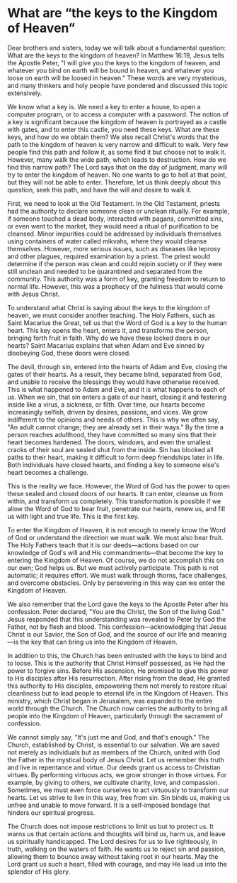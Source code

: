 # What are “the keys to the Kingdom of Heaven”

Dear brothers and sisters, today we will talk about a fundamental question: What are the keys to the kingdom of heaven? In Matthew 16:19, Jesus tells the Apostle Peter, "I will give you the keys to the kingdom of heaven, and whatever you bind on earth will be bound in heaven, and whatever you loose on earth will be loosed in heaven." These words are very mysterious, and many thinkers and holy people have pondered and discussed this topic extensively.

We know what a key is. We need a key to enter a house, to open a computer program, or to access a computer with a password. The notion of a key is significant because the kingdom of heaven is portrayed as a castle with gates, and to enter this castle, you need these keys. What are these keys, and how do we obtain them? We also recall Christ's words that the path to the kingdom of heaven is very narrow and difficult to walk. Very few people find this path and follow it, as some find it but choose not to walk it. However, many walk the wide path, which leads to destruction. How do we find this narrow path? The Lord says that on the day of judgment, many will try to enter the kingdom of heaven. No one wants to go to hell at that point, but they will not be able to enter. Therefore, let us think deeply about this question, seek this path, and have the will and desire to walk it.

First, we need to look at the Old Testament. In the Old Testament, priests had the authority to declare someone clean or unclean ritually. For example, if someone touched a dead body, interacted with pagans, committed sins, or even went to the market, they would need a ritual of purification to be cleansed. Minor impurities could be addressed by individuals themselves using containers of water called mikvahs, where they would cleanse themselves. However, more serious issues, such as diseases like leprosy and other plagues, required examination by a priest. The priest would determine if the person was clean and could rejoin society or if they were still unclean and needed to be quarantined and separated from the community. This authority was a form of key, granting freedom to return to normal life. However, this was a prophecy of the fullness that would come with Jesus Christ.

To understand what Christ is saying about the keys to the kingdom of heaven, we must consider another teaching. The Holy Fathers, such as Saint Macarius the Great, tell us that the Word of God is a key to the human heart. This key opens the heart, enters it, and transforms the person, bringing forth fruit in faith. Why do we have these locked doors in our hearts? Saint Macarius explains that when Adam and Eve sinned by disobeying God, these doors were closed.

The devil, through sin, entered into the hearts of Adam and Eve, closing the gates of their hearts. As a result, they became blind, separated from God, and unable to receive the blessings they would have otherwise received. This is what happened to Adam and Eve, and it is what happens to each of us. When we sin, that sin enters a gate of our heart, closing it and festering inside like a virus, a sickness, or filth. Over time, our hearts become increasingly selfish, driven by desires, passions, and vices. We grow indifferent to the opinions and needs of others. This is why we often say, "An adult cannot change; they are already set in their ways." By the time a person reaches adulthood, they have committed so many sins that their heart becomes hardened. The doors, windows, and even the smallest cracks of their soul are sealed shut from the inside. Sin has blocked all paths to their heart, making it difficult to form deep friendships later in life. Both individuals have closed hearts, and finding a key to someone else's heart becomes a challenge.

This is the reality we face. However, the Word of God has the power to open these sealed and closed doors of our hearts. It can enter, cleanse us from within, and transform us completely. This transformation is possible if we allow the Word of God to bear fruit, penetrate our hearts, renew us, and fill us with light and true life. This is the first key.

To enter the Kingdom of Heaven, it is not enough to merely know the Word of God or understand the direction we must walk. We must also bear fruit. The Holy Fathers teach that it is our deeds—actions based on our knowledge of God's will and His commandments—that become the key to entering the Kingdom of Heaven. Of course, we do not accomplish this on our own; God helps us. But we must actively participate. This path is not automatic; it requires effort. We must walk through thorns, face challenges, and overcome obstacles. Only by persevering in this way can we enter the Kingdom of Heaven.

We also remember that the Lord gave the keys to the Apostle Peter after his confession. Peter declared, "You are the Christ, the Son of the living God." Jesus responded that this understanding was revealed to Peter by God the Father, not by flesh and blood. This confession—acknowledging that Jesus Christ is our Savior, the Son of God, and the source of our life and meaning—is the key that can bring us into the Kingdom of Heaven.

In addition to this, the Church has been entrusted with the keys to bind and to loose. This is the authority that Christ Himself possessed, as He had the power to forgive sins. Before His ascension, He promised to give this power to His disciples after His resurrection. After rising from the dead, He granted this authority to His disciples, empowering them not merely to restore ritual cleanliness but to lead people to eternal life in the Kingdom of Heaven. This ministry, which Christ began in Jerusalem, was expanded to the entire world through the Church. The Church now carries the authority to bring all people into the Kingdom of Heaven, particularly through the sacrament of confession.

We cannot simply say, "It's just me and God, and that's enough." The Church, established by Christ, is essential to our salvation. We are saved not merely as individuals but as members of the Church, united with God the Father in the mystical body of Jesus Christ. Let us remember this truth and live in repentance and virtue. Our deeds grant us access to Christian virtues. By performing virtuous acts, we grow stronger in those virtues. For example, by giving to others, we cultivate charity, love, and compassion. Sometimes, we must even force ourselves to act virtuously to transform our hearts. Let us strive to live in this way, free from sin. Sin binds us, making us unfree and unable to move forward. It is a self-imposed bondage that hinders our spiritual progress.

The Church does not impose restrictions to limit us but to protect us. It warns us that certain actions and thoughts will bind us, harm us, and leave us spiritually handicapped. The Lord desires for us to live righteously, in truth, walking on the waters of faith. He wants us to reject sin and passion, allowing them to bounce away without taking root in our hearts. May the Lord grant us such a heart, filled with courage, and may He lead us into the splendor of His glory.

